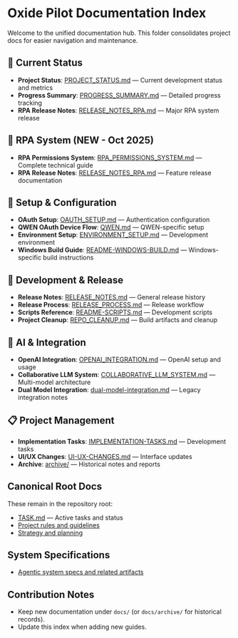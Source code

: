 # Oxide Pilot Documentation Index

Welcome to the unified documentation hub. This folder consolidates project docs for easier navigation and maintenance.

## 🎯 Current Status
- **Project Status**: [PROJECT_STATUS.md](PROJECT_STATUS.md) — Current development status and metrics
- **Progress Summary**: [PROGRESS_SUMMARY.md](PROGRESS_SUMMARY.md) — Detailed progress tracking
- **RPA Release Notes**: [RELEASE_NOTES_RPA.md](RELEASE_NOTES_RPA.md) — Major RPA system release

## 🤖 RPA System (NEW - Oct 2025)
- **RPA Permissions System**: [RPA_PERMISSIONS_SYSTEM.md](RPA_PERMISSIONS_SYSTEM.md) — Complete technical guide
- **RPA Release Notes**: [RELEASE_NOTES_RPA.md](RELEASE_NOTES_RPA.md) — Feature release documentation

## 🔧 Setup & Configuration
- **OAuth Setup**: [OAUTH_SETUP.md](OAUTH_SETUP.md) — Authentication configuration
- **QWEN OAuth Device Flow**: [QWEN.md](QWEN.md) — QWEN-specific setup
- **Environment Setup**: [ENVIRONMENT_SETUP.md](ENVIRONMENT_SETUP.md) — Development environment
- **Windows Build Guide**: [README-WINDOWS-BUILD.md](README-WINDOWS-BUILD.md) — Windows-specific build instructions

## 🚀 Development & Release
- **Release Notes**: [RELEASE_NOTES.md](RELEASE_NOTES.md) — General release history
- **Release Process**: [RELEASE_PROCESS.md](RELEASE_PROCESS.md) — Release workflow
- **Scripts Reference**: [README-SCRIPTS.md](README-SCRIPTS.md) — Development scripts
- **Project Cleanup**: [REPO_CLEANUP.md](REPO_CLEANUP.md) — Build artifacts and cleanup

## 🧠 AI & Integration
- **OpenAI Integration**: [OPENAI_INTEGRATION.md](OPENAI_INTEGRATION.md) — OpenAI setup and usage
- **Collaborative LLM System**: [COLLABORATIVE_LLM_SYSTEM.md](COLLABORATIVE_LLM_SYSTEM.md) — Multi-model architecture
- **Dual Model Integration**: [dual-model-integration.md](dual-model-integration.md) — Legacy integration notes

## 📋 Project Management
- **Implementation Tasks**: [IMPLEMENTATION-TASKS.md](IMPLEMENTATION-TASKS.md) — Development tasks
- **UI/UX Changes**: [UI-UX-CHANGES.md](UI-UX-CHANGES.md) — Interface updates
- **Archive**: [archive/](archive/) — Historical notes and reports

## Canonical Root Docs

These remain in the repository root:

- [TASK.md](../TASK.md) — Active tasks and status
- [Project rules and guidelines](../RULES.md)
- [Strategy and planning](../PLANNING.md)

## System Specifications

- [Agentic system specs and related artifacts](../.kiro/specs/oxide-pilot-agentic-system/)

## Contribution Notes

- Keep new documentation under `docs/` (or `docs/archive/` for historical records).
- Update this index when adding new guides.
